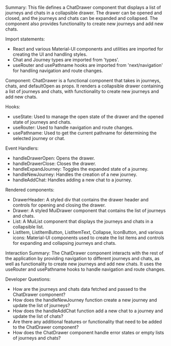 Summary:
This file defines a ChatDrawer component that displays a list of journeys and chats in a collapsible drawer. The drawer can be opened and closed, and the journeys and chats can be expanded and collapsed. The component also provides functionality to create new journeys and add new chats.

Import statements:
- React and various Material-UI components and utilities are imported for creating the UI and handling styles.
- Chat and Journey types are imported from 'types'.
- useRouter and usePathname hooks are imported from 'next/navigation' for handling navigation and route changes.

Component:
ChatDrawer is a functional component that takes in journeys, chats, and defaultOpen as props. It renders a collapsible drawer containing a list of journeys and chats, with functionality to create new journeys and add new chats.

Hooks:
- useState: Used to manage the open state of the drawer and the opened state of journeys and chats.
- useRouter: Used to handle navigation and route changes.
- usePathname: Used to get the current pathname for determining the selected journey or chat.

Event Handlers:
- handleDrawerOpen: Opens the drawer.
- handleDrawerClose: Closes the drawer.
- handleExpandJourney: Toggles the expanded state of a journey.
- handleNewJourney: Handles the creation of a new journey.
- handleAddChat: Handles adding a new chat to a journey.

Rendered components:
- DrawerHeader: A styled div that contains the drawer header and controls for opening and closing the drawer.
- Drawer: A styled MuiDrawer component that contains the list of journeys and chats.
- List: A MuiList component that displays the journeys and chats in a collapsible list.
- ListItem, ListItemButton, ListItemText, Collapse, IconButton, and various icons: Material-UI components used to create the list items and controls for expanding and collapsing journeys and chats.

Interaction Summary:
The ChatDrawer component interacts with the rest of the application by providing navigation to different journeys and chats, as well as functionality to create new journeys and add new chats. It uses the useRouter and usePathname hooks to handle navigation and route changes.

Developer Questions:
- How are the journeys and chats data fetched and passed to the ChatDrawer component?
- How does the handleNewJourney function create a new journey and update the list of journeys?
- How does the handleAddChat function add a new chat to a journey and update the list of chats?
- Are there any additional features or functionality that need to be added to the ChatDrawer component?
- How does the ChatDrawer component handle error states or empty lists of journeys and chats?